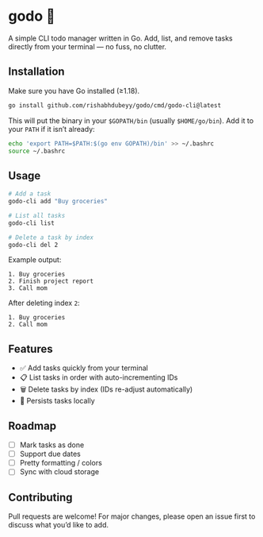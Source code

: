 # godo 📝

A simple CLI todo manager written in Go. Add, list, and remove tasks directly from your terminal — no fuss, no clutter.

## Installation

Make sure you have Go installed (≥1.18).

```bash
go install github.com/rishabhdubeyy/godo/cmd/godo-cli@latest
```

This will put the binary in your `$GOPATH/bin` (usually `$HOME/go/bin`).
Add it to your `PATH` if it isn’t already:

```bash
echo 'export PATH=$PATH:$(go env GOPATH)/bin' >> ~/.bashrc
source ~/.bashrc
```

## Usage

```bash
# Add a task
godo-cli add "Buy groceries"

# List all tasks
godo-cli list

# Delete a task by index
godo-cli del 2
```

Example output:

```
1. Buy groceries
2. Finish project report
3. Call mom
```

After deleting index `2`:

```
1. Buy groceries
2. Call mom
```

## Features

* ✅ Add tasks quickly from your terminal
* 📋 List tasks in order with auto-incrementing IDs
* 🗑️ Delete tasks by index (IDs re-adjust automatically)
* 💾 Persists tasks locally

## Roadmap

* [ ] Mark tasks as done
* [ ] Support due dates
* [ ] Pretty formatting / colors
* [ ] Sync with cloud storage

## Contributing

Pull requests are welcome! For major changes, please open an issue first to discuss what you’d like to add.
